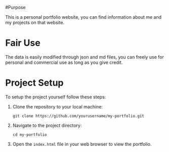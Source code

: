 #Purpose

This is a personal portfolio website, you can find information about me and my projects on that website.

# Fair Use

The data is easily modified through json and md files, you can freely use for personal and commercial use as long as you give credit.

# Project Setup

To setup the project yourself follow these steps:

1. Clone the repository to your local machine:
   ```
   git clone https://github.com/yourusername/my-portfolio.git
   ```

2. Navigate to the project directory:
   ```
   cd my-portfolio
   ```

3. Open the `index.html` file in your web browser to view the portfolio.
